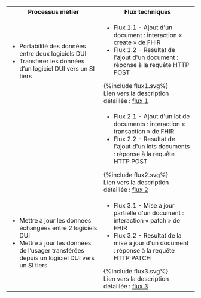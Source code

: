 <table style="width:100%">
  <tr>
    <th>Processus métier</th>
    <th>Flux techniques</th>
  </tr>
  <tr>
    <td>
      <ul>
      <li>Portabilité des données entre deux logiciels DUI</li>
      <li>Transférer les données d’un logiciel DUI vers un SI tiers</li>
      </ul>
    </td>
    <td>
      <ul>
      <li>Flux 1.1 - Ajout d'un document : interaction « create » de FHIR</li>
      <li>Flux 1.2 - Resultat de l'ajout d'un document : réponse à la requête HTTP POST</li>
      </ul>
      {%include flux1.svg%} <br>
      Lien vers la description détaillée : <a href="st_flux_ajout_doc.html">flux 1</a>
    </td>
  </tr>
  <tr>
    <td></td>
    <td>
      <ul>
      <li>Flux 2.1 - Ajout d'un lot de documents : interaction « transaction » de FHIR</li>
      <li>Flux 2.2 - Resultat de l'ajout d'un lots documents : réponse à la requête HTTP POST</li>
      </ul>
      {%include flux2.svg%} <br>
      Lien vers la description détaillée : <a href="st_flux_ajout_lot_doc.html">flux 2</a>
    </td>
  </tr>
  <tr>
    <td>
      <ul>
      <li>Mettre à jour les données échangées entre 2 logiciels DUI</li>
      <li>Mettre à jour les données de l’usager transférées depuis un
logiciel DUI vers un SI tiers</li>
      </ul>
    </td>
    <td>
      <ul>
      <li>Flux 3.1 - Mise à jour partielle d'un document : interaction « patch » de FHIR</li>
      <li>Flux 3.2 - Resultat de la mise à jour d'un document : réponse à la requête HTTP PATCH</li>
      </ul>
      {%include flux3.svg%} <br>
      Lien vers la description détaillée : <a href="st_flux_maj_doc.html">flux 3</a>
    </td>
  </tr>
</table>